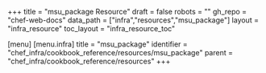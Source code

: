 +++
title = "msu_package Resource"
draft = false
robots = ""
gh_repo = "chef-web-docs"
data_path = ["infra","resources","msu_package"]
layout = "infra_resource"
toc_layout = "infra_resource_toc"

[menu]
  [menu.infra]
    title = "msu_package"
    identifier = "chef_infra/cookbook_reference/resources/msu_package"
    parent = "chef_infra/cookbook_reference/resources"
+++

<!-- The contents of this page are automatically generated from the msu_package.yaml file in the data directory. -->
<!-- To suggest a change, edit the https://github.com/chef/chef/blob/master/lib/chef/resource/msu_package.rb file
      and submit a pull request to the https://github.com/chef/chef repository. -->
